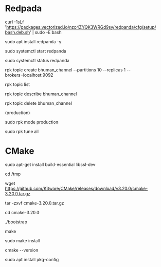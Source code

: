 # Redpada

curl -1sLf 'https://packages.vectorized.io/nzc4ZYQK3WRGd9sy/redpanda/cfg/setup/bash.deb.sh' | sudo -E bash

sudo apt install redpanda -y

sudo systemctl start redpanda

sudo systemctl status redpanda

rpk topic create bhuman_channel --partitions 10 --replicas 1 --brokers=localhost:9092

rpk topic list

rpk topic describe bhuman_channel

rpk topic delete bhuman_channel

(production)

sudo rpk mode production

sudo rpk tune all


# CMake

sudo apt-get install build-essential libssl-dev

cd /tmp

wget https://github.com/Kitware/CMake/releases/download/v3.20.0/cmake-3.20.0.tar.gz

tar -zxvf cmake-3.20.0.tar.gz

cd cmake-3.20.0

./bootstrap

make

sudo make install

cmake --version

sudo apt install pkg-config
